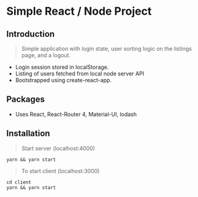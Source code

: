 # Simple React / Node Project

## Introduction

> Simple application with login state, user sorting logic on the listings page, and a logout. 
 - Login session stored in localStorage. 
 - Listing of users fetched from local node server API
 - Bootstrapped using create-react-app.

## Packages

- Uses React, React-Router 4, Material-UI, lodash

## Installation

> Start server (localhost:4000)
```
yarn && yarn start
```

> To start client (localhost:3000)
```
cd client
yarn && yarn start
```
